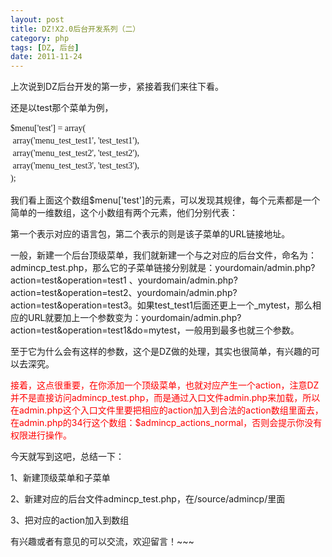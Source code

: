 ```yaml
---
layout: post
title: DZ!X2.0后台开发系列（二）
category: php
tags: [DZ, 后台]
date: 2011-11-24
---
```

<p>上次说到DZ后台开发的第一步，紧接着我们来往下看。</p>
<p>还是以test那个菜单为例，</p>
<p><span style="line-height: 20px !important; font-size: 10.5pt; font-family: 'Times New Roman'; ">$menu['test']&nbsp;=&nbsp;array(</span><span style="line-height: 20px !important; font-size: 10.5pt; font-family: 'Times New Roman'; "><br style="line-height: 20px !important; " />
</span><span style="line-height: 20px !important; font-size: 10.5pt; font-family: 'Times New Roman'; ">&nbsp;array('menu_test_test1',&nbsp;'test_test1'),</span><span style="line-height: 20px !important; font-size: 10.5pt; font-family: 'Times New Roman'; "><br style="line-height: 20px !important; " />
</span><span style="line-height: 20px !important; font-size: 10.5pt; font-family: 'Times New Roman'; ">&nbsp;array('menu_test_test2',&nbsp;'test_test2'),</span><span style="line-height: 20px !important; font-size: 10.5pt; font-family: 'Times New Roman'; "><br style="line-height: 20px !important; " />
</span><span style="line-height: 20px !important; font-size: 10.5pt; font-family: 'Times New Roman'; ">&nbsp;array('menu_test_test3',&nbsp;'test_test3'),</span><span style="line-height: 20px !important; font-size: 10.5pt; font-family: 'Times New Roman'; "><br style="line-height: 20px !important; " />
</span><span style="line-height: 20px !important; font-size: 10.5pt; font-family: 'Times New Roman'; ">);</span></p>
<p>我们看上面这个数组$menu['test']的元素，可以发现其规律，每个元素都是一个简单的一维数组，这个小数组有两个元素，他们分别代表：</p>
<p>第一个表示对应的语言包，第二个表示的则是该子菜单的URL链接地址。</p>
<p>一般，新建一个后台顶级菜单，我们就新建一个与之对应的后台文件，命名为：admincp_test.php，那么它的子菜单链接分别就是：yourdomain/admin.php?action=test&amp;operation=test1 、yourdomain/admin.php?action=test&amp;operation=test2、yourdomain/admin.php?action=test&amp;operation=test3。如果test_test1后面还更上一个_mytest，那么相应的URL就要加上一个参数变为：yourdomain/admin.php?action=test&amp;operation=test1&amp;do=mytest，一般用到最多也就三个参数。</p>
<p>至于它为什么会有这样的参数，这个是DZ做的处理，其实也很简单，有兴趣的可以去深究。</p>
<p><span style="color: rgb(255, 0, 0); ">接着，这点很重要，在你添加一个顶级菜单，也就对应产生一个action，注意DZ并不是直接访问admincp_test.php，而是通过入口文件admin.php来加载，所以在admin.php这个入口文件里要把相应的action加入到合法的action数组里面去，在admin.php的34行这个数组：$admincp_actions_normal，否则会提示你没有权限进行操作。</span></p>
<p>今天就写到这吧，总结一下：</p>
<p>1、新建顶级菜单和子菜单</p>
<p>2、新建对应的后台文件admincp_test.php，在/source/admincp/里面</p>
<p>3、把对应的action加入到数组</p>
<p>有兴趣或者有意见的可以交流，欢迎留言！~~~</p>
